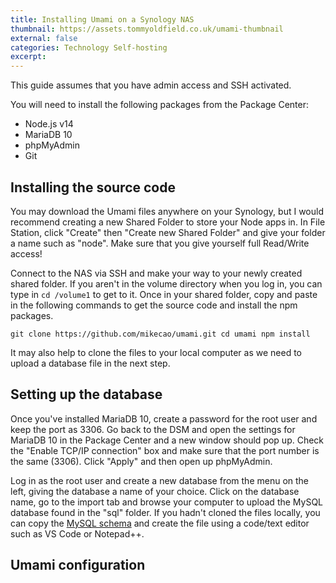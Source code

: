 ```yaml
---
title: Installing Umami on a Synology NAS
thumbnail: https://assets.tommyoldfield.co.uk/umami-thumbnail
external: false
categories: Technology Self-hosting
excerpt: 
---
```


This guide assumes that you have admin access and SSH activated.

You will need to install the following packages from the Package Center:

- Node.js v14
- MariaDB 10
- phpMyAdmin
- Git

## Installing the source code

You may download the Umami files anywhere on your Synology, but I would recommend creating a new Shared Folder to store your Node apps in.
In File Station, click "Create" then "Create new Shared Folder" and give your folder a name such as "node". Make sure that you give yourself full Read/Write access!

Connect to the NAS via SSH and make your way to your newly created shared folder. If you aren't in the volume directory when you log in, you can type in `cd /volume1` to get to it.
Once in your shared folder, copy and paste in the following commands to get the source code and install the npm packages.

`git clone https://github.com/mikecao/umami.git
cd umami
npm install`

It may also help to clone the files to your local computer as we need to upload a database file in the next step.

## Setting up the database

Once you've installed MariaDB 10, create a password for the root user and keep the port as 3306. Go back to the DSM and open the settings for MariaDB 10 in the Package Center and a new window should pop up. Check the "Enable TCP/IP connection" box and make sure that the port number is the same (3306). Click "Apply" and then open up phpMyAdmin.

Log in as the root user and create a new database from the menu on the left, giving the database a name of your choice. Click on the database name, go to the import tab and browse your computer to upload the MySQL database found in the "sql" folder. If you hadn't cloned the files locally, you can copy the [MySQL schema](https://github.com/mikecao/umami/blob/master/sql/schema.mysql.sql) and create the file using a code/text editor such as VS Code or Notepad++.

## Umami configuration